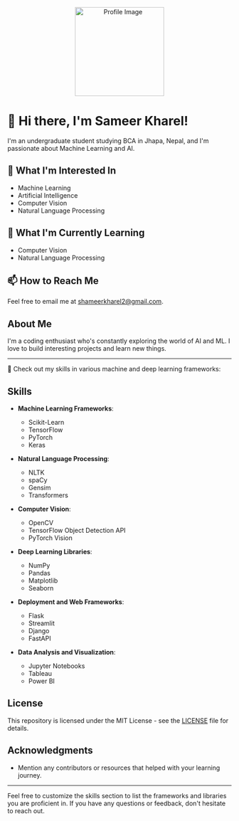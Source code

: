 <p align="center">
  <img src="https://your-image-url-here" alt="Profile Image" width="200" height="200">
</p>

# 👋 Hi there, I'm Sameer Kharel!

I'm an undergraduate student studying BCA in Jhapa, Nepal, and I'm passionate about Machine Learning and AI.

## 👀 What I'm Interested In

- Machine Learning
- Artificial Intelligence
- Computer Vision
- Natural Language Processing

## 🌱 What I'm Currently Learning

- Computer Vision
- Natural Language Processing

## 📫 How to Reach Me

Feel free to email me at [shameerkharel2@gmail.com](mailto:shameerkharel2@gmail.com).

## About Me

I'm a coding enthusiast who's constantly exploring the world of AI and ML. I love to build interesting projects and learn new things.

---

🚀 Check out my skills in various machine and deep learning frameworks:

## Skills

- **Machine Learning Frameworks**:
  - Scikit-Learn
  - TensorFlow
  - PyTorch
  - Keras

- **Natural Language Processing**:
  - NLTK
  - spaCy
  - Gensim
  - Transformers

- **Computer Vision**:
  - OpenCV
  - TensorFlow Object Detection API
  - PyTorch Vision

- **Deep Learning Libraries**:
  - NumPy
  - Pandas
  - Matplotlib
  - Seaborn

- **Deployment and Web Frameworks**:
  - Flask
  - Streamlit
  - Django
  - FastAPI

- **Data Analysis and Visualization**:
  - Jupyter Notebooks
  - Tableau
  - Power BI

## License

This repository is licensed under the MIT License - see the [LICENSE](LICENSE) file for details.

## Acknowledgments

- Mention any contributors or resources that helped with your learning journey.

---

Feel free to customize the skills section to list the frameworks and libraries you are proficient in. If you have any questions or feedback, don't hesitate to reach out.
